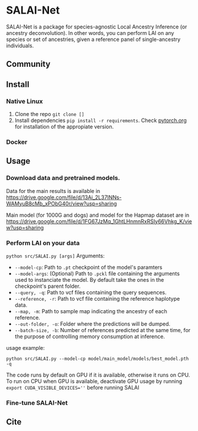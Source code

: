# SALAI-Net

SALAI-Net is a package for species-agnostic Local Ancestry Inference (or ancestry 
deconvolution). In other words, you can perform LAI on any species or set of 
ancestries, given a reference panel of single-ancestry individuals.

## Community

## Install
### Native Linux
1. Clone the repo
   ```git clone []```
2. Install dependencies
```pip install -r requirements```. Check [pytorch.org]() for installation of the appropiate version.
### Docker
## Usage
### Download data and pretrained models.
Data for the main results is available in 
https://drive.google.com/file/d/13Ai_2L37INNs-WAMyuB8cMb_xPObG40r/view?usp=sharing

Main model (for 1000G and dogs)
and model for the Hapmap dataset are in https://drive.google.com/file/d/1FG67JzMq_1GhtLHnmnRxRSIy66Vhkg_K/view?usp=sharing


### Perform LAI on your data



```python src/SALAI.py [args]```
Arguments:
- ```--model-cp```: Path to ```.pt``` checkpoint of the model's paramters
- ```--model-args```: (Optional) Path to ```.pckl``` file containing the arguments used to instanciate the model. By default take the ones in the checkpoint's parent folder.
- ```--query, -q```: Path to vcf files containing the query sequences.
- ```--reference, -r```: Path to vcf file containing the reference haplotype data.
- ```--map, -m```: Path to sample map indicating the ancestry of each reference.
- ```--out-folder, -o```: Folder where the predictions will be dumped.
- ```--batch-size, -b```: Number of references predicted at the same time, for the purpose of controlling memory consumption at inference.

usage example:

```python src/SALAI.py --model-cp model/main_model/models/best_model.pth -q ```

The code runs by default on GPU if it is available, otherwise it runs on CPU. To run on CPU when GPU is available, deactivate GPU usage by running ```export CUDA_VISIBLE_DEVICES=''``` before running SALAI

### Fine-tune SALAI-Net

## Cite



